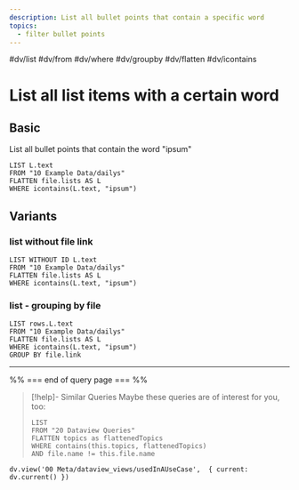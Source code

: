 ```yaml
---
description: List all bullet points that contain a specific word
topics:
  - filter bullet points
---
```

#dv/list #dv/from #dv/where #dv/groupby #dv/flatten #dv/icontains

# List all list items with a certain word
## Basic 

List all bullet points that contain the word "ipsum"

```dataview
LIST L.text
FROM "10 Example Data/dailys"
FLATTEN file.lists AS L
WHERE icontains(L.text, "ipsum")
```

## Variants

### list without file link

```dataview
LIST WITHOUT ID L.text
FROM "10 Example Data/dailys"
FLATTEN file.lists AS L
WHERE icontains(L.text, "ipsum")
```

### list - grouping by file

```dataview
LIST rows.L.text
FROM "10 Example Data/dailys"
FLATTEN file.lists AS L
WHERE icontains(L.text, "ipsum")
GROUP BY file.link
```

---
%% === end of query page === %%
> [!help]- Similar Queries
> Maybe these queries are of interest for you, too:
> ```dataview
> LIST
> FROM "20 Dataview Queries"
> FLATTEN topics as flattenedTopics
> WHERE contains(this.topics, flattenedTopics)
> AND file.name != this.file.name
> ```

```dataviewjs
dv.view('00 Meta/dataview_views/usedInAUseCase',  { current: dv.current() })
```